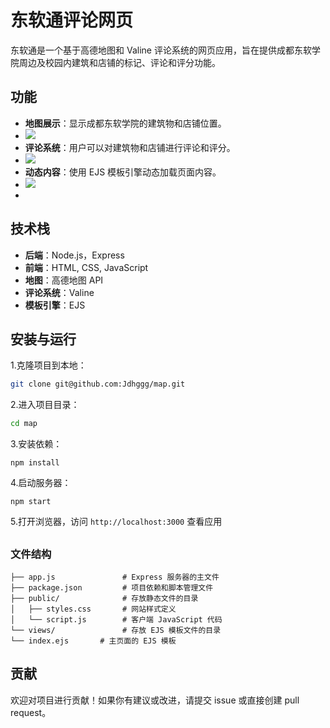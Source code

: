 # 东软通评论网页

东软通是一个基于高德地图和 Valine 评论系统的网页应用，旨在提供成都东软学院周边及校园内建筑和店铺的标记、评论和评分功能。

## 功能

- **地图展示**：显示成都东软学院的建筑物和店铺位置。
- ![](https://i.ibb.co/ncw4WQw/2024-10-25-230507.png)
- **评论系统**：用户可以对建筑物和店铺进行评论和评分。
- ![](https://i.ibb.co/XFd9Tvh/2024-10-25-230529.png)
- **动态内容**：使用 EJS 模板引擎动态加载页面内容。
- ![](https://i.ibb.co/gJ3g91Z/25-10-2024-232016-localhost.jpg)
- 

## 技术栈

- **后端**：Node.js，Express
- **前端**：HTML, CSS, JavaScript
- **地图**：高德地图 API
- **评论系统**：Valine
- **模板引擎**：EJS

## 安装与运行

1.克隆项目到本地：

```bash
git clone git@github.com:Jdhggg/map.git
```

2.进入项目目录：

```bash
cd map
```

3.安装依赖：

```
npm install
```

4.启动服务器：

```
npm start
```

5.打开浏览器，访问 `http://localhost:3000` 查看应用

## 

### 文件结构

```
├── app.js               # Express 服务器的主文件
├── package.json         # 项目依赖和脚本管理文件
├── public/              # 存放静态文件的目录
│   ├── styles.css       # 网站样式定义
│   └── script.js        # 客户端 JavaScript 代码
└── views/               # 存放 EJS 模板文件的目录
└── index.ejs       # 主页面的 EJS 模板
````

## 

## 贡献

欢迎对项目进行贡献！如果你有建议或改进，请提交 issue 或直接创建 pull request。



